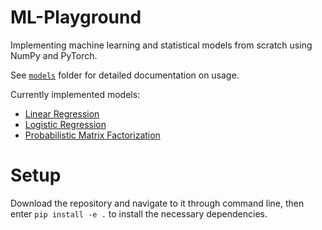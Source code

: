 # ML-Playground
Implementing machine learning and statistical models from scratch using NumPy and PyTorch.

See [`models`](https://github.com/KNurmik/ML-Playground/tree/main/models) folder for detailed documentation on usage.

Currently implemented models:
- [Linear Regression](https://github.com/KNurmik/ML-Playground/blob/main/models/LinearRegression.py)
- [Logistic Regression](https://github.com/KNurmik/ML-Playground/blob/main/models/LogisticRegression.py)
- [Probabilistic Matrix Factorization](https://github.com/KNurmik/ML-Playground/blob/main/models/ProbMatrixFactorization.py)


# Setup

Download the repository and navigate to it through command line, then enter ```pip install -e .``` to install the necessary dependencies.
